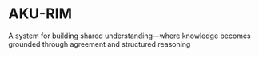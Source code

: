 # AKU-RIM
A system for building shared understanding—where knowledge becomes grounded through agreement and structured reasoning
